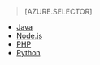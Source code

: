 > [AZURE.SELECTOR] 
- [Java](/documentation/articles/notification-hubs-java-backend-how-to/)
- [Node.js](/documentation/articles/notification-hubs-nodejs-how-to-use-notification-hubs/)
- [PHP](/documentation/articles/notification-hubs-php-backend-how-to/)
- [Python](/documentation/articles/notification-hubs-python-backend-how-to/)
